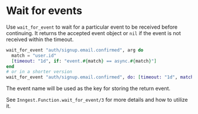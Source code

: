 # Wait for events

Use `wait_for_event` to wait for a particular event to be received before continuing.
It returns the accepted event object or `nil` if the event is not received within
the timeout.

``` elixir
wait_for_event "auth/signup.email.confirmed", arg do
  match = "user.id"
  [timeout: "1d", if: "event.#{match} == async.#{match}"]
end
# or in a shorter version
wait_for_event "auth/signup.email.confirmed", do: [timeout: "1d", match: "user.id"]
```

The event name will be used as the key for storing the return event.

See `Inngest.Function.wait_for_event/3` for more details and how to utilize it.
